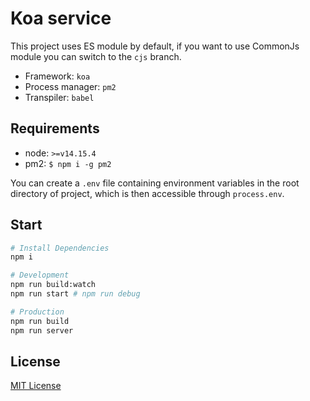 # Koa service

This project uses ES module by default, if you want to use CommonJs module you can switch to the `cjs` branch.

* Framework: `koa`
* Process manager: `pm2`
* Transpiler: `babel`

## Requirements

* node: `>=v14.15.4`
* pm2: `$ npm i -g pm2`

You can create a `.env` file containing environment variables in the root directory of project, which is then accessible through `process.env`.

## Start

```sh
# Install Dependencies
npm i

# Development
npm run build:watch
npm run start # npm run debug

# Production
npm run build
npm run server
```

## License

[MIT License](/LICENSE)
